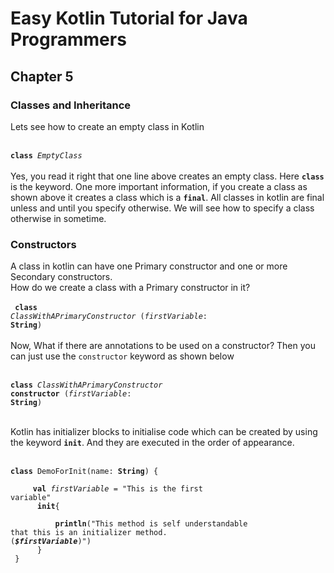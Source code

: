 # Easy Kotlin Tutorial for Java Programmers

## Chapter 5

### Classes and Inheritance

Lets see how to create an empty class in Kotlin
<br/><br/>
<code>
**class** _EmptyClass_
</code>
<br/><br/>
Yes, you read it right that one line above creates an empty class. Here **`class`** is the keyword. One more important information, if you create a class as shown above it creates a class which is a **`final`**. All classes in kotlin are final unless and until you specify otherwise. We will see how to specify a class otherwise in sometime.

### Constructors
A class in kotlin can have one Primary constructor and one or more Secondary constructors. <br/>
How do we create a class with a Primary constructor in it?<br/>
<br/>
<code>
**class** _ClassWithAPrimaryConstructor_ (_firstVariable_: **String**)
</code>
<br/><br/>
Now, What if there are annotations to be used on a constructor? Then you can just use the <code>constructor</code> keyword as shown below
<br/><br/>
<code>
**class** _ClassWithAPrimaryConstructor_ **constructor** (_firstVariable_: **String**)
</code>
<br/><br/>

Kotlin has initializer blocks to initialise code which can be created by using the keyword **`init`**. And they are executed in the order of appearance.
<br/><br/>
<code>
**class** DemoForInit(name: **String**) {<br/>
&nbsp;&nbsp;&nbsp;&nbsp;&nbsp;**val** _firstVariable_ = "This is the first variable"<br/>
&nbsp;&nbsp;&nbsp;&nbsp;&nbsp;**init**{<br/>
&nbsp;&nbsp;&nbsp;&nbsp;&nbsp;&nbsp;&nbsp;&nbsp;&nbsp;&nbsp;**println**("This method is self understandable that this is an initializer method. (_**$firstVariable**_)")<br/>
&nbsp;&nbsp;&nbsp;&nbsp;&nbsp;}<br/>
}
</code>
